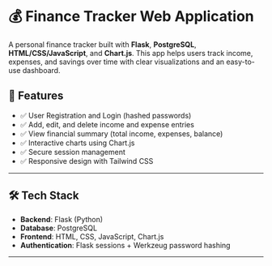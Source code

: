 # 💰 Finance Tracker Web Application

A personal finance tracker built with **Flask**, **PostgreSQL**, **HTML/CSS/JavaScript**, and **Chart.js**. This app helps users track income, expenses, and savings over time with clear visualizations and an easy-to-use dashboard.

## 🚀 Features

- ✅ User Registration and Login (hashed passwords)
- ✅ Add, edit, and delete income and expense entries
- ✅ View financial summary (total income, expenses, balance)
- ✅ Interactive charts using Chart.js
- ✅ Secure session management
- ✅ Responsive design with Tailwind CSS

---

## 🛠️ Tech Stack

- **Backend**: Flask (Python)
- **Database**: PostgreSQL
- **Frontend**: HTML, CSS, JavaScript, Chart.js
- **Authentication**: Flask sessions + Werkzeug password hashing

---
